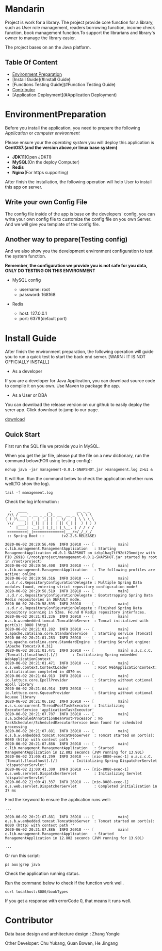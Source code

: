 # Mandarin
Project is work for a library. The project provide core function for a library, such as User role management, readers 
borrowing function, income check function, book management function.To support the librarians and library's owner to 
manage the library easier.

The project bases on an the Java platform.

## Table Of Content

- [Environment Preparation](#EnvironmentPreparation)
- [Install Guide](#Install Guide)
- [Functions Testing Guide](#Function Testing Guide)
- [Contributor](#Contributor)
- [Application Deployment](#Application Deployment)

# EnvironmentPreparation
Before you install the application, you need to prepare the following *Application* or *computer environment*

Please ensure your the *operating system* you will deploy this application is **CentOS7.(and the version above,or linux base system)**

- **JDK11**(Open JDK11)
- **MySQL**(On the deploy Computer)
- **Redis**
- **Nginx**(For https supporting)

After finish the installation, the following operation will help User to install this app on server.

## Write your own Config File
The config file inside of the app is base on the developers' config, you can write your own config file to customize 
the config file on you own Server. And we will give you template of the config file.

## Another way to prepare(Testing config)
And we also show you the development environment configuration to test the system function.

**Remember, the configuration we provide you is not safe for you data, ONLY DO TESTING ON THIS ENVIRONMENT**

- MySQL config
  - username: root
  - password: 168168

- Redis 
  - host: 127.0.0.1
  - port: 6379(default port)

# Install Guide

After finish the environment preparation, the following operation will guide you to run a quick test to start the 
back end server. [WARN : IT IS NOT OFFICIALLY INSTALL]

- As a developer

If you are a developer for Java Application, you can download source code to compile it on you own. Use Maven to 
package the app.

- As a User or DBA

You can download the release version on our github to easily deploy the serer app. Click download to jump to our page.

[download](https://github.com/zhangyonglele/management/releases)

## Quick Start

First run the SQL file we provide you in MySQL.

When you get the jar file, please put the file on a new dictionary, run the command below(FOR using testing config):

```shell script
nohup java -jar management-0.0.1-SNAPSHOT.jar >management.log 2>&1 &
```

It will Run. Run the command below to check the application whether runs well(TO show the log).

```shell script
tail -f management.log
```

Check the log information :
```
  .   ____          _            __ _ _
 /\\ / ___'_ __ _ _(_)_ __  __ _ \ \ \ \
( ( )\___ | '_ | '_| | '_ \/ _` | \ \ \ \
 \\/  ___)| |_)| | | | | || (_| |  ) ) ) )
  '  |____| .__|_| |_|_| |_\__, | / / / /
 =========|_|==============|___/=/_/_/_/
 :: Spring Boot ::        (v2.2.5.RELEASE)

2020-06-02 20:20:56.406  INFO 26918 --- [           main] c.lib.management.ManagementApplication   : Starting ManagementApplication v0.0.1-SNAPSHOT on izbp1hag7tf92dt23mndjez with PID 26918 (/root/project/management-0.0.1-SNAPSHOT.jar started by root in /root/project)
2020-06-02 20:20:56.408  INFO 26918 --- [           main] c.lib.management.ManagementApplication   : The following profiles are active: online
2020-06-02 20:20:58.516  INFO 26918 --- [           main] .s.d.r.c.RepositoryConfigurationDelegate : Multiple Spring Data modules found, entering strict repository configuration mode!
2020-06-02 20:20:58.519  INFO 26918 --- [           main] .s.d.r.c.RepositoryConfigurationDelegate : Bootstrapping Spring Data Redis repositories in DEFAULT mode.
2020-06-02 20:20:58.595  INFO 26918 --- [           main] .s.d.r.c.RepositoryConfigurationDelegate : Finished Spring Data repository scanning in 53ms. Found 0 Redis repository interfaces.
2020-06-02 20:21:01.236  INFO 26918 --- [           main] o.s.b.w.embedded.tomcat.TomcatWebServer  : Tomcat initialized with port(s): 8080 (http)
2020-06-02 20:21:01.282  INFO 26918 --- [           main] o.apache.catalina.core.StandardService   : Starting service [Tomcat]
2020-06-02 20:21:01.283  INFO 26918 --- [           main] org.apache.catalina.core.StandardEngine  : Starting Servlet engine: [Apache Tomcat/9.0.31]
2020-06-02 20:21:01.471  INFO 26918 --- [           main] o.a.c.c.C.[Tomcat].[localhost].[/]       : Initializing Spring embedded WebApplicationContext
2020-06-02 20:21:01.471  INFO 26918 --- [           main] o.s.web.context.ContextLoader            : Root WebApplicationContext: initialization completed in 4870 ms
2020-06-02 20:21:04.913  INFO 26918 --- [           main] io.lettuce.core.EpollProvider            : Starting without optional epoll library
2020-06-02 20:21:04.914  INFO 26918 --- [           main] io.lettuce.core.KqueueProvider           : Starting without optional kqueue library
2020-06-02 20:21:06.192  INFO 26918 --- [           main] o.s.s.concurrent.ThreadPoolTaskExecutor  : Initializing ExecutorService 'applicationTaskExecutor'
2020-06-02 20:21:07.707  INFO 26918 --- [           main] s.a.ScheduledAnnotationBeanPostProcessor : No TaskScheduler/ScheduledExecutorService bean found for scheduled processing
2020-06-02 20:21:07.881  INFO 26918 --- [           main] o.s.b.w.embedded.tomcat.TomcatWebServer  : Tomcat started on port(s): 8080 (http) with context path ''
2020-06-02 20:21:07.886  INFO 26918 --- [           main] c.lib.management.ManagementApplication   : Started ManagementApplication in 12.802 seconds (JVM running for 13.901)
2020-06-02 21:00:41.299  INFO 26918 --- [nio-8080-exec-1] o.a.c.c.C.[Tomcat].[localhost].[/]       : Initializing Spring DispatcherServlet 'dispatcherServlet'
2020-06-02 21:00:41.300  INFO 26918 --- [nio-8080-exec-1] o.s.web.servlet.DispatcherServlet        : Initializing Servlet 'dispatcherServlet'
2020-06-02 21:00:41.337  INFO 26918 --- [nio-8080-exec-1] o.s.web.servlet.DispatcherServlet        : Completed initialization in 37 ms
```

Find the keyword to ensure the application runs well:

```
...

2020-06-02 20:21:07.881  INFO 26918 --- [           main] o.s.b.w.embedded.tomcat.TomcatWebServer  : Tomcat started on port(s): 8080 (http) with context path ''
2020-06-02 20:21:07.886  INFO 26918 --- [           main] c.lib.management.ManagementApplication   : Started ManagementApplication in 12.802 seconds (JVM running for 13.901)

...

```

Or run this script:
```shell script
ps aux|grep java
```
Check the application running status.

Run the command below to check if the function work well.

```shell script
curl localhost:8080/bookTypes
```

If you get a response with errorCode 0, that means it runs well.

# Contributor
Data base design and architecture design : Zhang Yongle

Other Developer: Chu Yukang, Guan Bowen, He Jingang
